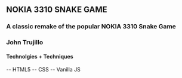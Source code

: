 ## NOKIA 3310 SNAKE GAME
### A classic remake of the popular NOKIA 3310 Snake Game

### John Trujillo


#### Technolgies + Techniques
-- HTML5
-- CSS
-- Vanilla JS